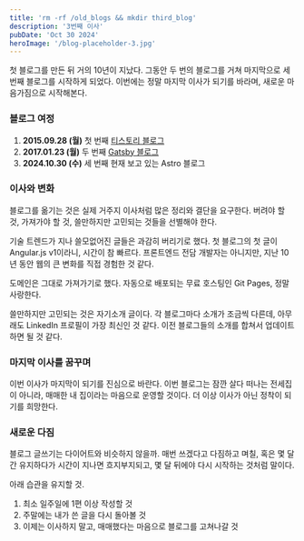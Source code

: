 ```yaml
---
title: 'rm -rf /old_blogs && mkdir third_blog'
description: '3번째 이사'
pubDate: 'Oct 30 2024'
heroImage: '/blog-placeholder-3.jpg'
---
```


첫 블로그를 만든 뒤 거의 10년이 지났다.
그동안 두 번의 블로그를 거쳐 마지막으로 세 번째 블로그를 시작하게 되었다.
이번에는 정말 마지막 이사가 되기를 바라며, 새로운 마음가짐으로 시작해본다.

### 블로그 여정

1. **2015.09.28 (월)** 첫 번째 [티스토리 블로그](https://dev-timero.tistory.com)
2. **2017.01.23 (월)** 두 번째 [Gatsby 블로그](https://philographer.github.io/)
3. **2024.10.30 (수)** 세 번째 현재 보고 있는 Astro 블로그



### 이사와 변화

블로그를 옮기는 것은 실제 거주지 이사처럼 많은 정리와 결단을 요구한다.
버려야 할 것, 가져가야 할 것, 쓸만하지만 고민되는 것들을 선별해야 한다.

기술 트렌드가 지나 쓸모없어진 글들은 과감히 버리기로 했다.
첫 블로그의 첫 글이 Angular.js v1이라니, 시간이 참 빠르다.
프론트엔드 전담 개발자는 아니지만,
지난 10년 동안 웹의 큰 변화를 직접 경험한 것 같다.

도메인은 그대로 가져가기로 했다.
자동으로 배포되는 무료 호스팅인 Git Pages, 정말 사랑한다.

쓸만하지만 고민되는 것은 자기소개 글이다.
각 블로그마다 소개가 조금씩 다른데, 아무래도 LinkedIn 프로필이 가장 최신인 것 같다.
이전 블로그들의 소개를 합쳐서 업데이트하면 될 것 같다.

### 마지막 이사를 꿈꾸며

이번 이사가 마지막이 되기를 진심으로 바란다.
이번 블로그는 잠깐 살다 떠나는 전세집이 아니라, 매매한 내 집이라는 마음으로 운영할 것이다.
더 이상 이사가 아닌 정착이 되기를 희망한다.

### 새로운 다짐

블로그 글쓰기는 다이어트와 비슷하지 않을까.
매번 쓰겠다고 다짐하고 며칠, 혹은 몇 달간 유지하다가 시간이 지나면 흐지부지되고,
몇 달 뒤에야 다시 시작하는 것처럼 말이다.

아래 습관을 유지할 것.

1. 최소 일주일에 1편 이상 작성할 것
2. 주말에는 내가 쓴 글을 다시 돌아볼 것
3. 이제는 이사하지 말고, 매매했다는 마음으로 블로그를 고쳐나갈 것
